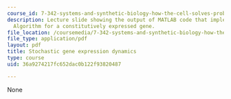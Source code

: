 ```yaml
---
course_id: 7-342-systems-and-synthetic-biology-how-the-cell-solves-problems-fall-2010
description: Lecture slide showing the output of MATLAB code that implements the Gillespie
  Algorithm for a constitutively expressed gene.
file_location: /coursemedia/7-342-systems-and-synthetic-biology-how-the-cell-solves-problems-fall-2010/36a9274217fc652dac0b122f93820487_MIT7_342_F10_output.pdf.pdf
file_type: application/pdf
layout: pdf
title: Stochastic gene expression dynamics
type: course
uid: 36a9274217fc652dac0b122f93820487

---
```

None